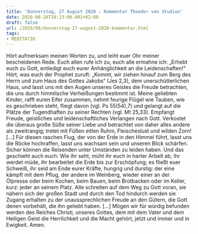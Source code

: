 ```yaml
---
title: 'Donnerstag, 27 August 2020 : Kommentar Theodor von Studion'
date: 2020-08-26T18:13:00.001+02:00
draft: false
url: /2020/08/donnerstag-27-august-2020-kommentar.html
tags: 
- MEDITATIO
---
```


Hört aufmerksam meinen Worten zu, und leiht euer Ohr meiner bescheidenen Rede. Euch allen rufe ich zu, euch alle ermahne ich: „Erhebt euch zu Gott, entledigt euch eurer Anhänglichkeit an die Leidenschaften!“ Hört, was euch der Prophet zuruft: „Kommt, wir ziehen hinauf zum Berg des Herrn und zum Haus des Gottes Jakobs“ (Jes 2,3), dem unerschütterlichen Haus, und lasst uns mit den Augen unseres Geistes die Freude betrachten, die uns durch himmlische Verheißungen bestimmt ist. Meine geliebten Kinder, rafft euren Eifer zusammen, nehmt feurige Flügel wie Tauben, wie es geschrieben steht, fliegt davon (vgl. Ps 55(54),7) und gelangt auf die Plätze der Tugendhaften zu seiner Rechten (vgl. Mt 25,33). Empfangt Freude, geistliches und leidenschaftliches Verlangen nach Gott. Verkostet die überaus große Süße seiner Liebe und betrachtet von daher alles andere als zweitrangig; tretet mit Füßen eitlen Ruhm, Fleischeslust und wilden Zorn! \[…\] Für diesen raschen Flug, der von der Erde in den Himmel führt, lasst uns die Röcke hochraffen, lasst uns wachsam sein und unseren Blick schärfen. Sicher können die Reisenden unter Umständen zu leiden haben. Und das geschieht auch euch: Wie ihr seht, müht ihr euch in harter Arbeit ab, ihr werdet müde, ihr bearbeitet die Erde bis zur Erschöpfung; es fließt euer Schweiß, ihr seid am Ende eurer Kräfte, hungrig und durstig: der eine kämpft mit dem Pflug, der andere im Weinberg, wieder einer an der Ölpresse oder beim Kochen, beim Bauen, beim Brotbacken oder im Keller, kurz: jeder an seinem Platz. Alle schreiten auf dem Weg zu Gott voran, sie nähern sich der großen Stadt und durch den Tod hindurch werden sie Zugang erhalten zu der unaussprechlichen Freude an den Gütern, die Gott denen vorbehält, die ihn geliebt haben. \[…\] Mögen wir für würdig befunden werden des Reiches Christi, unseres Gottes, dem mit dem Vater und dem Heiligen Geist die Herrlichkeit und die Macht gehört, jetzt und immer und in Ewigkeit. Amen.